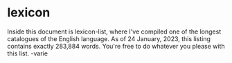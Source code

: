 # lexicon
Inside this document is lexicon-list, where I've compiled one of the longest catalogues of the English language.  As of 24 January, 2023, this listing contains exactly 283,884 words.  You're free to do whatever you please with this list.
-varie
